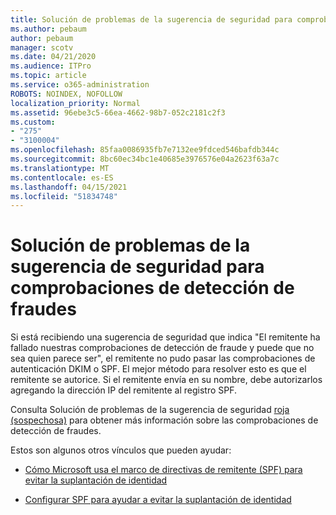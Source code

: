 ```yaml
---
title: Solución de problemas de la sugerencia de seguridad para comprobaciones de detección de fraudes
ms.author: pebaum
author: pebaum
manager: scotv
ms.date: 04/21/2020
ms.audience: ITPro
ms.topic: article
ms.service: o365-administration
ROBOTS: NOINDEX, NOFOLLOW
localization_priority: Normal
ms.assetid: 96ebe3c5-66ea-4662-98b7-052c2181c2f3
ms.custom:
- "275"
- "3100004"
ms.openlocfilehash: 85faa0086935fb7e7132ee9fdced546bafdb344c
ms.sourcegitcommit: 8bc60ec34bc1e40685e3976576e04a2623f63a7c
ms.translationtype: MT
ms.contentlocale: es-ES
ms.lasthandoff: 04/15/2021
ms.locfileid: "51834748"
---
```

# <a name="troubleshooting-the-safety-tip-for-fraud-detection-checks"></a>Solución de problemas de la sugerencia de seguridad para comprobaciones de detección de fraudes

Si está recibiendo una sugerencia de seguridad que indica "El remitente ha fallado nuestras comprobaciones de detección de fraude y puede que no sea quien parece ser", el remitente no pudo pasar las comprobaciones de autenticación DKIM o SPF. El mejor método para resolver esto es que el remitente se autorice. Si el remitente envía en su nombre, debe autorizarlos agregando la dirección IP del remitente al registro SPF.
  
Consulta Solución de problemas de la sugerencia de seguridad [roja (sospechosa)](https://blogs.msdn.microsoft.com/tzink/2016/11/02/troubleshooting-the-red-suspicious-safety-tip-for-fraud-detection-checks/) para obtener más información sobre las comprobaciones de detección de fraudes.
  
Estos son algunos otros vínculos que pueden ayudar:
  
- [Cómo Microsoft usa el marco de directivas de remitente (SPF) para evitar la suplantación de identidad](https://docs.microsoft.com/microsoft-365/security/office-365-security/how-office-365-uses-spf-to-prevent-spoofing)

- [Configurar SPF para ayudar a evitar la suplantación de identidad](https://docs.microsoft.com/microsoft-365/security/office-365-security/set-up-spf-in-office-365-to-help-prevent-spoofing)
